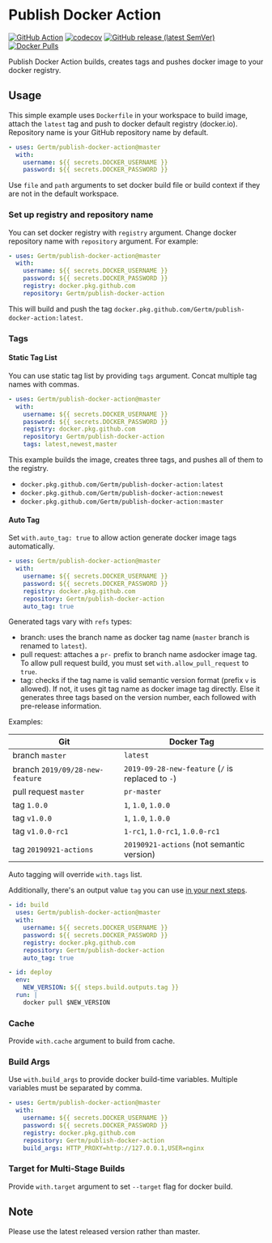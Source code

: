 # Publish Docker Action

[![GitHub Action](https://github.com/Gertm/publish-docker-action/workflows/Main/badge.svg)](https://github.com/Gertm/publish-docker-action/actions?workflow=Main)
[![codecov](https://codecov.io/gh/Gertm/publish-docker-action/branch/master/graph/badge.svg)](https://codecov.io/gh/Gertm/publish-docker-action)
[![GitHub release (latest SemVer)](https://img.shields.io/github/v/release/Gertm/publish-docker-action?logo=github)](https://github.com/Gertm/publish-docker-action/releases)
[![Docker Pulls](https://img.shields.io/docker/pulls/Gertm/publish-docker-action?logo=docker)](https://hub.docker.com/r/Gertm/publish-docker-action)

Publish Docker Action builds, creates tags and pushes docker image to your docker registry.

## Usage

This simple example uses `Dockerfile` in your workspace to build image, attach the `latest`
tag and push to docker default registry (docker.io). Repository name is your GitHub repository
name by default.

```yaml
- uses: Gertm/publish-docker-action@master
  with:
    username: ${{ secrets.DOCKER_USERNAME }}
    password: ${{ secrets.DOCKER_PASSWORD }}
```

Use `file` and `path` arguments to set docker build file or build context if they are not in the default workspace.

### Set up registry and repository name

You can set docker registry with `registry` argument. Change docker repository name with `repository` argument.
For example:

```yaml
- uses: Gertm/publish-docker-action@master
  with:
    username: ${{ secrets.DOCKER_USERNAME }}
    password: ${{ secrets.DOCKER_PASSWORD }}
    registry: docker.pkg.github.com
    repository: Gertm/publish-docker-action
```

This will build and push the tag `docker.pkg.github.com/Gertm/publish-docker-action:latest`.

### Tags

#### Static Tag List

You can use static tag list by providing `tags` argument. Concat multiple tag names with commas.

```yaml
- uses: Gertm/publish-docker-action@master
  with:
    username: ${{ secrets.DOCKER_USERNAME }}
    password: ${{ secrets.DOCKER_PASSWORD }}
    registry: docker.pkg.github.com
    repository: Gertm/publish-docker-action
    tags: latest,newest,master
```

This example builds the image, creates three tags, and pushes all of them to the registry.

* `docker.pkg.github.com/Gertm/publish-docker-action:latest`
* `docker.pkg.github.com/Gertm/publish-docker-action:newest`
* `docker.pkg.github.com/Gertm/publish-docker-action:master`

#### Auto Tag

Set `with.auto_tag: true` to allow action generate docker image tags automatically.

```yaml
- uses: Gertm/publish-docker-action@master
  with:
    username: ${{ secrets.DOCKER_USERNAME }}
    password: ${{ secrets.DOCKER_PASSWORD }}
    registry: docker.pkg.github.com
    repository: Gertm/publish-docker-action
    auto_tag: true
```

Generated tags vary with `refs` types:

* branch: uses the branch name as docker tag name (`master` branch is renamed to `latest`).
* pull request: attaches a `pr-` prefix to branch name asdocker image tag. To allow pull request build, you must set `with.allow_pull_request` to `true`.
* tag: checks if the tag name is valid semantic version format (prefix `v` is allowed). If not, it uses git tag name as docker image tag directly. Else it generates three tags based on the version number, each followed with pre-release information.

Examples:

| Git | Docker Tag |
| --- | --- |
| branch `master` | `latest` |
| branch  `2019/09/28-new-feature` | `2019-09-28-new-feature` (`/` is replaced to `-`) |
| pull request `master` | `pr-master` |
| tag `1.0.0` | `1`, `1.0`, `1.0.0` |
| tag `v1.0.0` | `1`, `1.0`, `1.0.0` |
| tag `v1.0.0-rc1` | `1-rc1`, `1.0-rc1`, `1.0.0-rc1` |
| tag `20190921-actions` | `20190921-actions` (not semantic version) |

Auto tagging will override `with.tags` list.

Additionally, there's an output value `tag` you can use [in your next steps](https://help.github.com/en/actions/reference/contexts-and-expression-syntax-for-github-actions#steps-context).

```yaml
- id: build
  uses: Gertm/publish-docker-action@master
  with:
    username: ${{ secrets.DOCKER_USERNAME }}
    password: ${{ secrets.DOCKER_PASSWORD }}
    registry: docker.pkg.github.com
    repository: Gertm/publish-docker-action
    auto_tag: true

- id: deploy
  env:
    NEW_VERSION: ${{ steps.build.outputs.tag }}
  run: |
    docker pull $NEW_VERSION
```

### Cache

Provide `with.cache` argument to build from cache.

### Build Args

Use `with.build_args` to provide docker build-time variables. Multiple variables must be separated by comma. 

```yaml
- uses: Gertm/publish-docker-action@master
  with:
    username: ${{ secrets.DOCKER_USERNAME }}
    password: ${{ secrets.DOCKER_PASSWORD }}
    registry: docker.pkg.github.com
    repository: Gertm/publish-docker-action
    build_args: HTTP_PROXY=http://127.0.0.1,USER=nginx
```

### Target for Multi-Stage Builds

Provide `with.target` argument to set `--target` flag for docker build.

## Note

Please use the latest released version rather than master.
